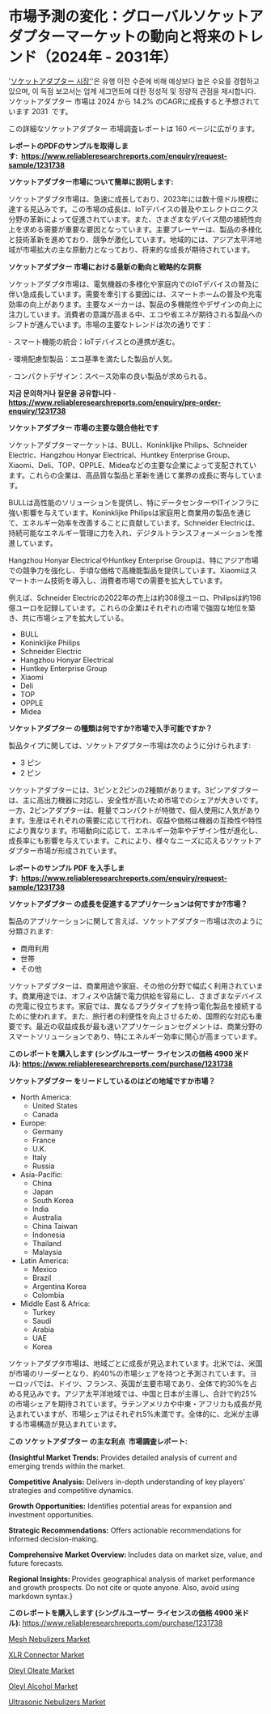 <p><h1>市場予測の変化：グローバルソケットアダプターマーケットの動向と将来のトレンド（2024年 - 2031年）</h1></p><p>'<a href="https://www.reliableresearchreports.com/socket-adapter-r1231738?utm_campaign=107&utm_medium=36&utm_source=Github&utm_content=ia&utm_term=07112024&utm_id=socket-adapter">ソケットアダプター 시장'</a>'은 유행 이전 수준에 비해 예상보다 높은 수요를 경험하고 있으며, 이 독점 보고서는 업계 세그먼트에 대한 정성적 및 정량적 관점을 제시합니다. ソケットアダプター 市場は 2024 から 14.2% のCAGRに成長すると予想されています 2031&nbsp; です。</p>
<p>この詳細なソケットアダプター 市場調査レポートは 160 ページに広がります。</p>
<p><strong>レポートのPDFのサンプルを取得します</strong><strong>:&nbsp;&nbsp;<a href="https://www.reliableresearchreports.com/enquiry/request-sample/1231738?utm_campaign=107&utm_medium=36&utm_source=Github&utm_content=ia&utm_term=07112024&utm_id=socket-adapter">https://www.reliableresearchreports.com/enquiry/request-sample/1231738</a></strong></p>
<p><strong>ソケットアダプター市場について簡単に説明します:</strong></p>
<p><p>ソケットアダプタ市場は、急速に成長しており、2023年には数十億ドル規模に達する見込みです。この市場の成長は、IoTデバイスの普及やエレクトロニクス分野の革新によって促進されています。また、さまざまなデバイス間の接続性向上を求める需要が重要な要因となっています。主要プレーヤーは、製品の多様化と技術革新を進めており、競争が激化しています。地域的には、アジア太平洋地域が市場拡大の主な原動力となっており、将来的な成長が期待されています。</p></p>
<p><strong>ソケットアダプター 市場における最新の動向と戦略的な洞察</strong></p>
<p><p>ソケットアダプタ市場は、電気機器の多様化や家庭内でのIoTデバイスの普及に伴い急成長しています。需要を牽引する要因には、スマートホームの普及や充電効率の向上があります。主要なメーカーは、製品の多機能性やデザインの向上に注力しています。消費者の意識が高まる中、エコや省エネが期待される製品へのシフトが進んでいます。市場の主要なトレンドは次の通りです：</p><p>- スマート機能の統合：IoTデバイスとの連携が進む。</p><p>- 環境配慮型製品：エコ基準を満たした製品が人気。</p><p>- コンパクトデザイン：スペース効率の良い製品が求められる。</p></p>
<p><strong>지금 문의하거나 질문을 공유합니다</strong><strong>&nbsp;</strong>-<strong><a href="https://www.reliableresearchreports.com/enquiry/pre-order-enquiry/1231738?utm_campaign=107&utm_medium=36&utm_source=Github&utm_content=ia&utm_term=07112024&utm_id=socket-adapter">https://www.reliableresearchreports.com/enquiry/pre-order-enquiry/1231738</a></strong></p>
<p><strong>ソケットアダプター 市場の主要な競合他社です</strong></p>
<p><p>ソケットアダプターマーケットは、BULL、Koninklijke Philips、Schneider Electric、Hangzhou Honyar Electrical、Huntkey Enterprise Group、Xiaomi、Deli、TOP、OPPLE、Mideaなどの主要な企業によって支配されています。これらの企業は、高品質な製品と革新を通じて業界の成長に寄与しています。</p><p>BULLは高性能のソリューションを提供し、特にデータセンターやITインフラに強い影響を与えています。Koninklijke Philipsは家庭用と商業用の製品を通じて、エネルギー効率を改善することに貢献しています。Schneider Electricは、持続可能なエネルギー管理に力を入れ、デジタルトランスフォーメーションを推進しています。</p><p>Hangzhou Honyar ElectricalやHuntkey Enterprise Groupは、特にアジア市場での競争力を強化し、手頃な価格で高機能製品を提供しています。Xiaomiはスマートホーム技術を導入し、消費者市場での需要を拡大しています。</p><p>例えば、Schneider Electricの2022年の売上は約308億ユーロ、Philipsは約198億ユーロを記録しています。これらの企業はそれぞれの市場で強固な地位を築き、共に市場シェアを拡大している。</p></p>
<p><ul><li>BULL</li><li>Koninklijke Philips</li><li>Schneider Electric</li><li>Hangzhou Honyar Electrical</li><li>Huntkey Enterprise Group</li><li>Xiaomi</li><li>Deli</li><li>TOP</li><li>OPPLE</li><li>Midea</li></ul></p>
<p><strong>ソケットアダプター の種類は何ですか?市場で入手可能ですか？</strong></p>
<p>製品タイプに関しては、ソケットアダプター市場は次のように分けられます:</p>
<p><ul><li>3 ピン</li><li>2 ピン</li></ul></p>
<p><p>ソケットアダプターには、3ピンと2ピンの2種類があります。3ピンアダプターは、主に高出力機器に対応し、安全性が高いため市場でのシェアが大きいです。一方、2ピンアダプターは、軽量でコンパクトが特徴で、個人使用に人気があります。生産はそれぞれの需要に応じて行われ、収益や価格は機器の互換性や特性により異なります。市場動向に応じて、エネルギー効率やデザイン性が進化し、成長率にも影響を与えています。これにより、様々なニーズに応えるソケットアダプター市場が形成されています。</p></p>
<p><strong>レポートのサンプル PDF を入手します:&nbsp;</strong><strong>&nbsp;<a href="https://www.reliableresearchreports.com/enquiry/request-sample/1231738?utm_campaign=107&utm_medium=36&utm_source=Github&utm_content=ia&utm_term=07112024&utm_id=socket-adapter">https://www.reliableresearchreports.com/enquiry/request-sample/1231738</a></strong></p>
<p><strong>ソケットアダプター の成長を促進するアプリケーションは何ですか?市場？</strong></p>
<p>製品のアプリケーションに関して言えば、ソケットアダプター市場は次のように分類されます:</p>
<p><ul><li>商用利用</li><li>世帯</li><li>その他</li></ul></p>
<p><p>ソケットアダプターは、商業用途や家庭、その他の分野で幅広く利用されています。商業用途では、オフィスや店舗で電力供給を容易にし、さまざまなデバイスの充電に役立ちます。家庭では、異なるプラグタイプを持つ電化製品を接続するために使われます。また、旅行者の利便性を向上させるため、国際的な対応も重要です。最近の収益成長が最も速いアプリケーションセグメントは、商業分野のスマートソリューションであり、特にエネルギー効率に関心が高まっています。</p></p>
<p><strong>このレポートを購入します (シングルユーザー ライセンスの価格 4900 米ドル):</strong><strong>&nbsp;<a href="https://www.reliableresearchreports.com/purchase/1231738?utm_campaign=107&utm_medium=36&utm_source=Github&utm_content=ia&utm_term=07112024&utm_id=socket-adapter">https://www.reliableresearchreports.com/purchase/1231738</a></strong></p>
<p><strong>ソケットアダプター をリードしているのはどの地域ですか市場？</strong></p>
<p><ul>
    <li>
        North America:
        <ul>
            <li>United States</li>
            <li>Canada</li>
        </ul>
    </li>
    <li>
        Europe:
        <ul>
            <li>Germany</li>
            <li>France</li>
            <li>U.K.</li>
            <li>Italy</li>
            <li>Russia</li>
        </ul>
    </li>
    <li>
        Asia-Pacific:
        <ul>
            <li>China</li>
            <li>Japan</li>
            <li>South Korea</li>
            <li>India</li>
            <li>Australia</li>
            <li>China Taiwan</li>
            <li>Indonesia</li>
            <li>Thailand</li>
            <li>Malaysia</li>
        </ul>
    </li>
    <li>
        Latin America:
        <ul>
            <li>Mexico</li>
            <li>Brazil</li>
            <li>Argentina Korea</li>
            <li>Colombia</li>
        </ul>
    </li>
    <li>
        Middle East & Africa:
        <ul>
            <li>Turkey</li>
            <li>Saudi</li>
            <li>Arabia</li>
            <li>UAE</li>
            <li>Korea</li>
        </ul>
    </li>
    </ul></p>
<p><p>ソケットアダプタ市場は、地域ごとに成長が見込まれています。北米では、米国が市場のリーダーとなり、約40%の市場シェアを持つと予測されています。ヨーロッパでは、ドイツ、フランス、英国が主要市場であり、全体で約30%を占める見込みです。アジア太平洋地域では、中国と日本が主導し、合計で約25%の市場シェアを期待されています。ラテンアメリカや中東・アフリカも成長が見込まれていますが、市場シェアはそれぞれ5%未満です。全体的に、北米が主導する市場構造が見込まれています。</p></p>
<p><strong>この ソケットアダプター の主な利点&nbsp; 市場調査レポート:</strong></p>
<p><strong>{Insightful Market Trends:</strong> Provides detailed analysis of current and emerging trends within the market.</p>
<p><strong>Competitive Analysis:</strong> Delivers in-depth understanding of key players' strategies and competitive dynamics.</p>
<p><strong>Growth Opportunities:</strong> Identifies potential areas for expansion and investment opportunities.</p>
<p><strong>Strategic Recommendations:</strong> Offers actionable recommendations for informed decision-making.</p>
<p><strong>Comprehensive Market Overview: </strong>Includes data on market size, value, and future forecasts.</p>
<p><strong>Regional Insights: </strong>Provides geographical analysis of market performance and growth prospects. Do not cite or quote anyone. Also, avoid using markdown syntax.}</p>
<p><strong>このレポートを購入します (シングルユーザー ライセンスの価格 4900 米ドル):&nbsp;</strong><a href="https://www.reliableresearchreports.com/purchase/1231738?utm_campaign=107&utm_medium=36&utm_source=Github&utm_content=ia&utm_term=07112024&utm_id=socket-adapter">https://www.reliableresearchreports.com/purchase/1231738</a></p>
<p><p><a href="https://issuu.com/reportprime-2/docs/mesh-nebulizers-market-size-2030.pp_b46a56e562579c?utm_campaign=107&utm_medium=36&utm_source=Github&utm_content=ia&utm_term=07112024&utm_id=socket-adapter">Mesh Nebulizers Market</a></p><p><a href="https://www.linkedin.com/pulse/evaluating-xlr-connector-market-trends-growth-opportunities-d7o3f?utm_campaign=107&utm_medium=36&utm_source=Github&utm_content=ia&utm_term=07112024&utm_id=socket-adapter">XLR Connector Market</a></p><p><a href="https://github.com/ChristianClark406/Market-Research-Report-List-1/blob/main/oleyl-oleate-market.md?utm_campaign=107&utm_medium=36&utm_source=Github&utm_content=ia&utm_term=07112024&utm_id=socket-adapter">Oleyl Oleate Market</a></p><p><a href="https://github.com/LacThu1/Market-Research-Report-List-1/blob/main/oleyl-alcohol-market.md?utm_campaign=107&utm_medium=36&utm_source=Github&utm_content=ia&utm_term=07112024&utm_id=socket-adapter">Oleyl Alcohol Market</a></p><p><a href="https://issuu.com/reportprime-2/docs/ultrasonic-nebulizers-market-size-2_39f1b5ff624525?utm_campaign=107&utm_medium=36&utm_source=Github&utm_content=ia&utm_term=07112024&utm_id=socket-adapter">Ultrasonic Nebulizers Market</a></p></p>
<p>&nbsp;</p>